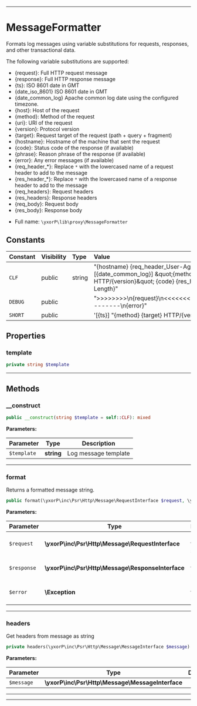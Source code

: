 ***

# MessageFormatter

Formats log messages using variable substitutions for requests, responses,
and other transactional data.

The following variable substitutions are supported:

- {request}:        Full HTTP request message
- {response}:       Full HTTP response message
- {ts}:             ISO 8601 date in GMT
- {date_iso_8601}   ISO 8601 date in GMT
- {date_common_log} Apache common log date using the configured timezone.
- {host}:           Host of the request
- {method}:         Method of the request
- {uri}:            URI of the request
- {version}:        Protocol version
- {target}:         Request target of the request (path + query + fragment)
- {hostname}:       Hostname of the machine that sent the request
- {code}:           Status code of the response (if available)
- {phrase}:         Reason phrase of the response  (if available)
- {error}:          Any error messages (if available)
- {req_header_*}:   Replace `*` with the lowercased name of a request header to add to the message
- {res_header_*}:   Replace `*` with the lowercased name of a response header to add to the message
- {req_headers}:    Request headers
- {res_headers}:    Response headers
- {req_body}:       Request body
- {res_body}:       Response body

* Full name: `\yxorP\lib\proxy\MessageFormatter`


## Constants

| Constant | Visibility | Type | Value |
|:---------|:-----------|:-----|:------|
|`CLF`|public|string|&quot;{hostname} {req_header_User-Agent} - [{date_common_log}] \&quot;{method} {target} HTTP/{version}\&quot; {code} {res_header_Content-Length}&quot;|
|`DEBUG`|public| |&quot;&gt;&gt;&gt;&gt;&gt;&gt;&gt;&gt;\n{request}\n&lt;&lt;&lt;&lt;&lt;&lt;&lt;&lt;\n{response}\n--------\n{error}&quot;|
|`SHORT`|public| |&#039;[{ts}] &quot;{method} {target} HTTP/{version}&quot; {code}&#039;|

## Properties


### template



```php
private string $template
```






***

## Methods


### __construct



```php
public __construct(string $template = self::CLF): mixed
```








**Parameters:**

| Parameter | Type | Description |
|-----------|------|-------------|
| `$template` | **string** | Log message template |




***

### format

Returns a formatted message string.

```php
public format(\yxorP\inc\Psr\Http\Message\RequestInterface $request, \yxorP\inc\Psr\Http\Message\ResponseInterface $response = null, \Exception $error = null): string
```








**Parameters:**

| Parameter | Type | Description |
|-----------|------|-------------|
| `$request` | **\yxorP\inc\Psr\Http\Message\RequestInterface** | Request that was sent |
| `$response` | **\yxorP\inc\Psr\Http\Message\ResponseInterface** | Response that was received |
| `$error` | **\Exception** | Exception that was received |




***

### headers

Get headers from message as string

```php
private headers(\yxorP\inc\Psr\Http\Message\MessageInterface $message): string
```








**Parameters:**

| Parameter | Type | Description |
|-----------|------|-------------|
| `$message` | **\yxorP\inc\Psr\Http\Message\MessageInterface** |  |




***


***

